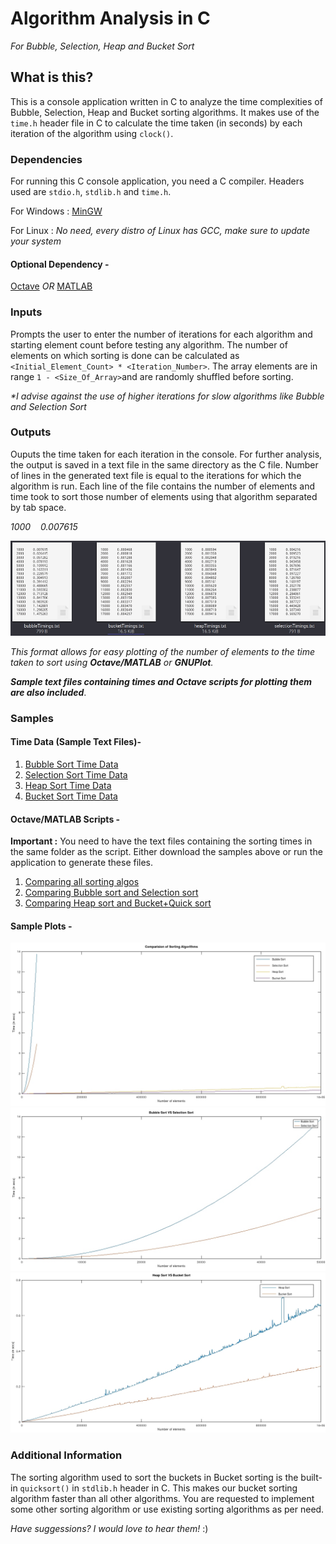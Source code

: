 # Algorithm Analysis in C
_For Bubble, Selection, Heap and Bucket Sort_
## What is this?
This is a console application written in C to analyze the time complexities of Bubble, Selection, Heap and Bucket sorting algorithms.
It makes use of the `time.h` header file in C to calculate the time taken (in seconds) by each iteration of the algorithm using `clock()`.

### Dependencies
For running this C console application, you need a C compiler. Headers used are `stdio.h`, `stdlib.h` and `time.h`.

For Windows : [MinGW](https://osdn.net/projects/mingw/releases/)

For Linux : _No need, every distro of Linux has GCC, make sure to update your system_

#### Optional Dependency - 
[Octave](https://www.gnu.org/software/octave/)  _OR_  [MATLAB](https://www.mathworks.com/products/matlab.html)

### Inputs
Prompts the user to enter the number of iterations for each algorithm and starting element count before testing any algorithm. The number of elements on which
sorting is done can be calculated as `<Initial_Element_Count> * <Iteration_Number>`. The array elements are in range `1 - <Size_Of_Array>`and are randomly shuffled before sorting.

_*I advise against the use of higher iterations for slow algorithms like Bubble and Selection Sort_

### Outputs
Ouputs the time taken for each iteration in the console. For further analysis, the output is saved in a text file in the same directory as the C file.
Number of lines in the generated text file is equal to the iterations for which the algorithm is run.
Each line of the file contains the number of elements and time took to sort those number of elements using that algorithm separated by tab space.

*1000&nbsp;&nbsp;&nbsp;&nbsp;0.007615*

![Output showing the files generated](https://github.com/codejack-CR/Learning/blob/master/AlgorithmAnalysis/Samples/Screenshot_20200807_145624.jpeg)

_This format allows for easy plotting of the number of elements to the time taken to sort using **Octave/MATLAB** or **GNUPlot**._

_**Sample text files containing times and Octave scripts for plotting them are also included**_.

### Samples
#### Time Data (Sample Text Files)- 
1. [Bubble Sort Time Data](https://raw.githubusercontent.com/codejack-CR/Learning/master/AlgorithmAnalysis/Samples/bubbleTimings.txt)
2. [Selection Sort Time Data](https://raw.githubusercontent.com/codejack-CR/Learning/master/AlgorithmAnalysis/Samples/selectionTimings.txt)
3. [Heap Sort Time Data](https://raw.githubusercontent.com/codejack-CR/Learning/master/AlgorithmAnalysis/Samples/heapTimings.txt)
4. [Bucket Sort Time Data](https://raw.githubusercontent.com/codejack-CR/Learning/master/AlgorithmAnalysis/Samples/bucketTimings.txt)

#### Octave/MATLAB Scripts -
**Important :** You need to have the text files containing the sorting times in the same folder as the script. Either download the samples above or run the application to generate these files.
1. [Comparing all sorting algos](https://raw.githubusercontent.com/codejack-CR/Learning/master/AlgorithmAnalysis/Samples/TimingsPlot.m)
2. [Comparing Bubble sort and Selection sort](https://raw.githubusercontent.com/codejack-CR/Learning/master/AlgorithmAnalysis/Samples/BubbleVsSelection.m)
3. [Comparing Heap sort and Bucket+Quick sort](https://raw.githubusercontent.com/codejack-CR/Learning/master/AlgorithmAnalysis/Samples/HeapVsBucket.m)

#### Sample Plots - 
![Plot of all sorting algos](https://github.com/codejack-CR/Learning/blob/master/AlgorithmAnalysis/Samples/Screenshot_20200807_143555.jpeg)
![Plot of Bubble sort vs Selection sort](https://github.com/codejack-CR/Learning/blob/master/AlgorithmAnalysis/Samples/Screenshot_20200807_144042.jpeg)
![Plot of Heap sort vs Bucket+Quick sort](https://github.com/codejack-CR/Learning/blob/master/AlgorithmAnalysis/Samples/Screenshot_20200807_184047.jpeg)

### Additional Information
The sorting algorithm used to sort the buckets in Bucket sorting is the built-in `quicksort()` in `stdlib.h` header in C. This makes our bucket sorting algorithm faster than all other algorithms. You are requested to implement some other sorting algorithm or use existing sorting algorithms as per need.

_Have suggessions? I would love to hear them!_ :)
